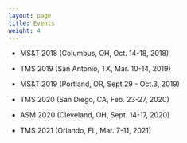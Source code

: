 ```yaml
---
layout: page
title: Events
weight: 4
---
```



- MS&T 2018 (Columbus, OH, Oct. 14-18, 2018)

- TMS 2019 (San Antonio, TX, Mar. 10-14, 2019)

- MS&T 2019 (Portland, OR, Sept.29 - Oct.3, 2019)

- TMS 2020 (San Diego, CA, Feb. 23-27, 2020)

- ASM 2020 (Cleveland, OH, Sept. 14-17, 2020)

- TMS 2021 (Orlando, FL, Mar. 7-11, 2021)